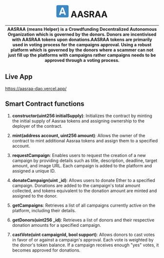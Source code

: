 <p align="center">
    <h1 align="center">
      <picture>
        <img width="40" alt="Plurality icon." src="https://github.com/zain171m/AASRAA-DAO/blob/main/src/assets/aasraa.svg">
      </picture>
      AASRAA
    </h1>
</p>

| AASRAA (means Helper) is a Crowdfunding Decentralized Autonomous Organization which is governed by the donors. Donors are incentivised with AASRAA tokens upon donations.AASRAA tokens are primarily used in voting process for the campaigns approval. Using a robust platform which is governed by the donors where a scammer can not just fill up the platforms with campaigns rather campaigns needs to be approved through a voting process. |
| ------------------------------------------------------------------------------------------------------------------------------------------------------------------------------------------------------------------------------------------------------------------------------------------------------------------------------------------------------------ |


## Live App
https://aasraa-dao.vercel.app/

## Smart Contract functions

1. **constructor(uint256 initialSupply)**: Initializes the contract by minting the initial supply of Aasraa tokens and assigning ownership to the deployer of the contract.

2. **mint(address account, uint256 amount)**: Allows the owner of the contract to mint additional Aasraa tokens and assign them to a specified account.

3. **requestCampaign**: Enables users to request the creation of a new campaign by providing details such as title, description, deadline, target amount, and image URL. Each campaign is added to the platform and assigned a unique ID.

4. **donateCampaign(uint _id)**: Allows users to donate Ether to a specified campaign. Donations are added to the campaign's total amount collected, and tokens equivalent to the donation amount are minted and assigned to the donor.

5. **getCampaigns**: Retrieves a list of all campaigns currently active on the platform, including their details.

6. **getDonors(uint256 _id)**: Retrieves a list of donors and their respective donation amounts for a specified campaign.

7. **castVote(uint campaignId, bool support)**: Allows donors to cast votes in favor of or against a campaign's approval. Each vote is weighted by the donor's token balance. If a campaign receives enough "yes" votes, it becomes approved for donations.

